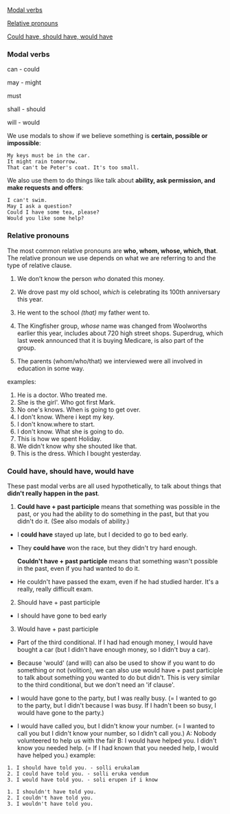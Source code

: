 [Modal verbs](#modal-verbs)

[Relative pronouns](#relative-pronouns)

[Could have, should have, would have](#could-have-should-have-would-have)

### Modal verbs

can - could

may - might

must

shall - should

will - would

We use modals to show if we believe something is **certain, possible or impossible**:

```
My keys must be in the car.
It might rain tomorrow.
That can't be Peter's coat. It's too small.
```

We also use them to do things like talk about **ability, ask permission, and make requests and offers**:

```
I can't swim.
May I ask a question?
Could I have some tea, please?
Would you like some help?
```

### Relative pronouns

The most common relative pronouns are **who, whom, whose, which, that**. The relative pronoun we use depends on what we are referring to and the type of relative clause.

1. We don’t know the person _who_ donated this money.

2. We drove past my old school, _which_ is celebrating its 100th anniversary this year.

3. He went to the school _(that)_ my father went to.

4. The Kingfisher group, _whose_ name was changed from Woolworths earlier this year, includes about 720 high street shops. Superdrug, which last week announced that it is buying Medicare, is also part of the group.

5. The parents (whom/who/that) we interviewed were all involved in education in some way.

examples:

1. He is a doctor. Who treated me.
2. She is the girl'. Who got first Mark.
3. No one's knows. When is going to get over.
4. I don't know. Where i kept my key.
5. I don't know.where to start.
6. I don't know. What she is going to do.
7. This is how we spent Holiday.
8. We didn't know why she shouted like that.
9. This is the dress. Which I bought yesterday.

### Could have, should have, would have

These past modal verbs are all used hypothetically, to talk about things that **didn't really happen in the past**.

1. **Could have + past participle** means that something was possible in the past, or you had the ability to do something in the past, but that you didn't do it. (See also modals of ability.)

- I **could have** stayed up late, but I decided to go to bed early.
- They **could have** won the race, but they didn't try hard enough.

  **Couldn't have + past participle** means that something wasn't possible in the past, even if you had wanted to do it.

- He couldn't have passed the exam, even if he had studied harder. It's a really, really difficult exam.

2. Should have + past participle

- I should have gone to bed early

3. Would have + past participle

- Part of the third conditional.
  If I had had enough money, I would have bought a car (but I didn't have enough money, so I didn't buy a car).

- Because 'would' (and will) can also be used to show if you want to do something or not (volition), we can also use would have + past participle to talk about something you wanted to do but didn't. This is very similar to the third conditional, but we don't need an 'if clause'.
- I would have gone to the party, but I was really busy.
  (= I wanted to go to the party, but I didn't because I was busy. If I hadn't been so busy, I would have gone to the party.)
- I would have called you, but I didn't know your number.
  (= I wanted to call you but I didn't know your number, so I didn't call you.)
  A: Nobody volunteered to help us with the fair
  B: I would have helped you. I didn't know you needed help.
  (= If I had known that you needed help, I would have helped you.)
  example:

```
1. I should have told you. - solli erukalam
2. I could have told you. - solli eruka vendum
3. I would have told you. - soli erupen if i know

1. I shouldn't have told you.
2. I couldn't have told you.
3. I wouldn't have told you.

```
